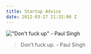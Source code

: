 ```yaml
---
title: Startup Advice
date: 2012-03-27 21:32:00 Z
---
```


!["Don't fuck up" - Paul Singh](https://24.media.tumblr.com/tumblr_ltjr7ysCzH1qz9xrvo1_r1_500.jpg)

> Don't fuck up. - Paul Singh

